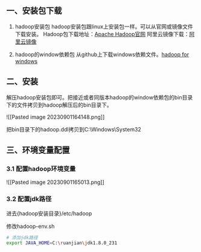 
## 一、安装包下载

1. hadoop安装包
hadoop安装包跟linux上安装包一样。可以从官网或镜像文件下载安装。
Hadoop包下载地址：[Apache Hadoop官网](https://hadoop.apache.org/releases.html)
阿里云镜像下载：[阿里云镜像](https://mirrors.aliyun.com/apache/hadoop/core/)

2. hadoop的window依赖包
从github上下载windows依赖文件。[hadoop for windows](https://github.com/cdarlint/winutils)

## 二、安装

解压hadoop安装包即可。把接近或者同版本hadoop的window依赖包的bin目录下的文件拷贝到hadoop解压后的bin目录下。

![[Pasted image 20230901164148.png]]


把bin目录下的hadoop.ddl拷贝到C:\Windows\System32

## 三、环境变量配置

### 3.1 配置hadoop环境变量

![[Pasted image 20230901165013.png]]

### 3.2 配置jdk路径

进去{hadoop安装目录}/etc/hadoop

修改hadoop-env.sh

```sh
# 添加jdk路径
export JAVA_HOME=C:\ruanjian\jdk1.8.0_231
```
